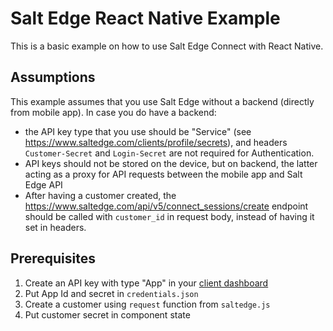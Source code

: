 # Salt Edge React Native Example

This is a basic example on how to use Salt Edge Connect with React Native.

## Assumptions

This example assumes that you use Salt Edge without a backend (directly from mobile app).
In case you do have a backend:
- the API key type that you use should be "Service" (see https://www.saltedge.com/clients/profile/secrets), and headers `Customer-Secret` and `Login-Secret` are not required for Authentication.
- API keys should not be stored on the device, but on backend, the latter acting as a proxy for API requests between the mobile app and Salt Edge API
- After having a customer created, the https://www.saltedge.com/api/v5/connect_sessions/create endpoint should be called with `customer_id` in request body, instead of having it set in headers.

## Prerequisites

1. Create an API key with type "App" in your [client dashboard](https://www.saltedge.com/clients/profile/secrets)
2. Put App Id and secret in `credentials.json`
3. Create a customer using `request` function from `saltedge.js`
4. Put customer secret in component state
